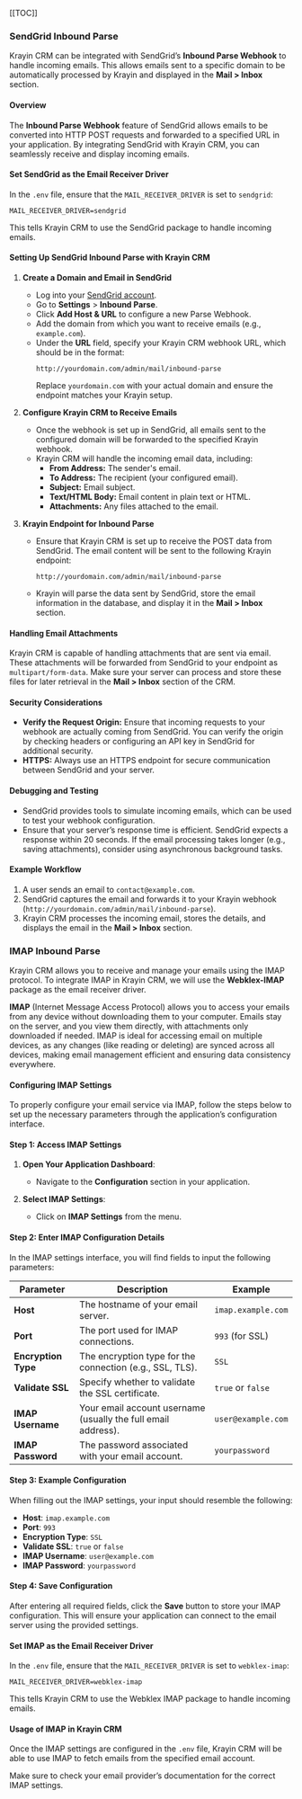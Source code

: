 [[TOC]]

### **SendGrid Inbound Parse**

Krayin CRM can be integrated with SendGrid’s **Inbound Parse Webhook** to handle incoming emails. This allows emails sent to a specific domain to be automatically processed by Krayin and displayed in the **Mail > Inbox** section.

#### **Overview**
The **Inbound Parse Webhook** feature of SendGrid allows emails to be converted into HTTP POST requests and forwarded to a specified URL in your application. By integrating SendGrid with Krayin CRM, you can seamlessly receive and display incoming emails.

#### **Set SendGrid as the Email Receiver Driver**

In the `.env` file, ensure that the `MAIL_RECEIVER_DRIVER` is set to `sendgrid`:

```env
MAIL_RECEIVER_DRIVER=sendgrid
```

This tells Krayin CRM to use the SendGrid package to handle incoming emails.

#### **Setting Up SendGrid Inbound Parse with Krayin CRM**

1. **Create a Domain and Email in SendGrid**
   - Log into your [SendGrid account](https://app.sendgrid.com/).
   - Go to **Settings** > **Inbound Parse**.
   - Click **Add Host & URL** to configure a new Parse Webhook.
   - Add the domain from which you want to receive emails (e.g., `example.com`).
   - Under the **URL** field, specify your Krayin CRM webhook URL, which should be in the format:
     ```
     http://yourdomain.com/admin/mail/inbound-parse
     ```
     Replace `yourdomain.com` with your actual domain and ensure the endpoint matches your Krayin setup.

2. **Configure Krayin CRM to Receive Emails**
   - Once the webhook is set up in SendGrid, all emails sent to the configured domain will be forwarded to the specified Krayin webhook.
   - Krayin CRM will handle the incoming email data, including:
     - **From Address:** The sender's email.
     - **To Address:** The recipient (your configured email).
     - **Subject:** Email subject.
     - **Text/HTML Body:** Email content in plain text or HTML.
     - **Attachments:** Any files attached to the email.

3. **Krayin Endpoint for Inbound Parse**
   - Ensure that Krayin CRM is set up to receive the POST data from SendGrid. The email content will be sent to the following Krayin endpoint:
     ```
     http://yourdomain.com/admin/mail/inbound-parse
     ```
   - Krayin will parse the data sent by SendGrid, store the email information in the database, and display it in the **Mail > Inbox** section.

#### **Handling Email Attachments**
Krayin CRM is capable of handling attachments that are sent via email. These attachments will be forwarded from SendGrid to your endpoint as `multipart/form-data`. Make sure your server can process and store these files for later retrieval in the **Mail > Inbox** section of the CRM.

#### **Security Considerations**
- **Verify the Request Origin:** Ensure that incoming requests to your webhook are actually coming from SendGrid. You can verify the origin by checking headers or configuring an API key in SendGrid for additional security.
- **HTTPS:** Always use an HTTPS endpoint for secure communication between SendGrid and your server.

#### **Debugging and Testing**
- SendGrid provides tools to simulate incoming emails, which can be used to test your webhook configuration.
- Ensure that your server’s response time is efficient. SendGrid expects a response within 20 seconds. If the email processing takes longer (e.g., saving attachments), consider using asynchronous background tasks.

#### **Example Workflow**
1. A user sends an email to `contact@example.com`.
2. SendGrid captures the email and forwards it to your Krayin webhook (`http://yourdomain.com/admin/mail/inbound-parse`).
3. Krayin CRM processes the incoming email, stores the details, and displays the email in the **Mail > Inbox** section.


### **IMAP Inbound Parse**

Krayin CRM allows you to receive and manage your emails using the IMAP protocol. To integrate IMAP in Krayin CRM, we will use the **Webklex-IMAP** package as the email receiver driver.

**IMAP** (Internet Message Access Protocol) allows you to access your emails from any device without downloading them to your computer. Emails stay on the server, and you view them directly, with attachments only downloaded if needed. IMAP is ideal for accessing email on multiple devices, as any changes (like reading or deleting) are synced across all devices, making email management efficient and ensuring data consistency everywhere.

#### Configuring IMAP Settings

To properly configure your email service via IMAP, follow the steps below to set up the necessary parameters through the application’s configuration interface. 

#### Step 1: Access IMAP Settings

1. **Open Your Application Dashboard**:
   - Navigate to the **Configuration** section in your application.

2. **Select IMAP Settings**:
   - Click on **IMAP Settings** from the menu.

#### Step 2: Enter IMAP Configuration Details

In the IMAP settings interface, you will find fields to input the following parameters:

| Parameter           | Description                                                      | Example                   |
|---------------------|------------------------------------------------------------------|---------------------------|
| **Host**            | The hostname of your email server.                               | `imap.example.com`        |
| **Port**            | The port used for IMAP connections.                              | `993` (for SSL)           |
| **Encryption Type** | The encryption type for the connection (e.g., SSL, TLS).        | `SSL`                     |
| **Validate SSL**    | Specify whether to validate the SSL certificate.                | `true` or `false`        |
| **IMAP Username**   | Your email account username (usually the full email address).    | `user@example.com`        |
| **IMAP Password**   | The password associated with your email account.                 | `yourpassword`            |

#### Step 3: Example Configuration

When filling out the IMAP settings, your input should resemble the following:

- **Host**: `imap.example.com`
- **Port**: `993`
- **Encryption Type**: `SSL`
- **Validate SSL**: `true` or `false`
- **IMAP Username**: `user@example.com`
- **IMAP Password**: `yourpassword`

#### Step 4: Save Configuration

After entering all required fields, click the **Save** button to store your IMAP configuration. This will ensure your application can connect to the email server using the provided settings.

#### **Set IMAP as the Email Receiver Driver**

In the `.env` file, ensure that the `MAIL_RECEIVER_DRIVER` is set to `webklex-imap`:

```env
MAIL_RECEIVER_DRIVER=webklex-imap
```

This tells Krayin CRM to use the Webklex IMAP package to handle incoming emails.

#### **Usage of IMAP in Krayin CRM**

Once the IMAP settings are configured in the `.env` file, Krayin CRM will be able to use IMAP to fetch emails from the specified email account.

Make sure to check your email provider’s documentation for the correct IMAP settings.
